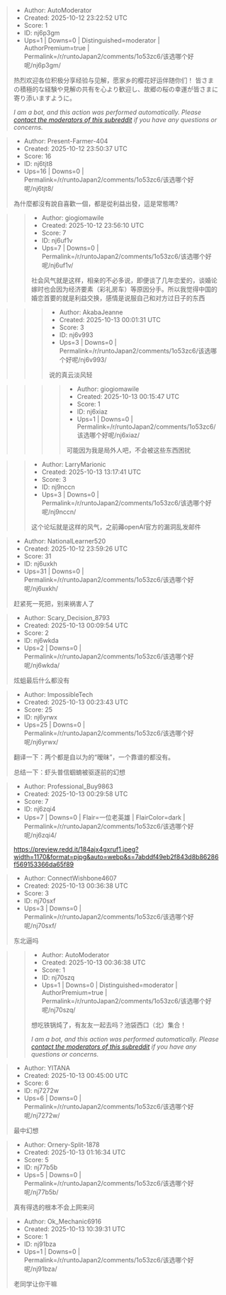 > - Author: AutoModerator
> - Created: 2025-10-12 23:22:52 UTC
> - Score: 1
> - ID: nj6p3gm
> - Ups=1 | Downs=0 | Distinguished=moderator | AuthorPremium=true | Permalink=/r/runtoJapan2/comments/1o53zc6/该选哪个好呢/nj6p3gm/
>
> 热烈欢迎各位积极分享经验与见解，愿家乡的樱花好运伴随你们！
> 皆さまの積極的な経験や見解の共有を心より歓迎し、故郷の桜の幸運が皆さまに寄り添いますように。
> 
> *I am a bot, and this action was performed automatically. Please [contact the moderators of this subreddit](/message/compose/?to=/r/runtoJapan2) if you have any questions or concerns.*

> - Author: Present-Farmer-404
> - Created: 2025-10-12 23:50:37 UTC
> - Score: 16
> - ID: nj6tjt8
> - Ups=16 | Downs=0 | Permalink=/r/runtoJapan2/comments/1o53zc6/该选哪个好呢/nj6tjt8/
>
> 為什麼都沒有說自喜歡一個，都是從利益出發，這是常態嗎?

>> - Author: giogiomawile
>> - Created: 2025-10-12 23:56:10 UTC
>> - Score: 7
>> - ID: nj6uf1v
>> - Ups=7 | Downs=0 | Permalink=/r/runtoJapan2/comments/1o53zc6/该选哪个好呢/nj6uf1v/
>>
>> 社会风气就是这样，相亲的不必多说，即便谈了几年恋爱的，谈婚论嫁时也会因为经济要素（彩礼房车）等原因分手。所以我觉得中国的婚恋首要的就是利益交换，感情是说服自己和对方过日子的东西

>>> - Author: AkabaJeanne
>>> - Created: 2025-10-13 00:01:31 UTC
>>> - Score: 3
>>> - ID: nj6v993
>>> - Ups=3 | Downs=0 | Permalink=/r/runtoJapan2/comments/1o53zc6/该选哪个好呢/nj6v993/
>>>
>>> 说的真云淡风轻

>>>> - Author: giogiomawile
>>>> - Created: 2025-10-13 00:15:47 UTC
>>>> - Score: 1
>>>> - ID: nj6xiaz
>>>> - Ups=1 | Downs=0 | Permalink=/r/runtoJapan2/comments/1o53zc6/该选哪个好呢/nj6xiaz/
>>>>
>>>> 可能因为我是局外人吧，不会被这些东西困扰

>> - Author: LarryMarionic
>> - Created: 2025-10-13 13:17:41 UTC
>> - Score: 3
>> - ID: nj9nccn
>> - Ups=3 | Downs=0 | Permalink=/r/runtoJapan2/comments/1o53zc6/该选哪个好呢/nj9nccn/
>>
>> 这个论坛就是这样的风气，之前薅openAI官方的漏洞乱发邮件

> - Author: NationalLearner520
> - Created: 2025-10-12 23:59:26 UTC
> - Score: 31
> - ID: nj6uxkh
> - Ups=31 | Downs=0 | Permalink=/r/runtoJapan2/comments/1o53zc6/该选哪个好呢/nj6uxkh/
>
> 赶紧死一死把，别来祸害人了

> - Author: Scary_Decision_8793
> - Created: 2025-10-13 00:09:54 UTC
> - Score: 2
> - ID: nj6wkda
> - Ups=2 | Downs=0 | Permalink=/r/runtoJapan2/comments/1o53zc6/该选哪个好呢/nj6wkda/
>
> 炫蛆最后什么都没有

> - Author: ImpossibleTech
> - Created: 2025-10-13 00:23:43 UTC
> - Score: 25
> - ID: nj6yrwx
> - Ups=25 | Downs=0 | Permalink=/r/runtoJapan2/comments/1o53zc6/该选哪个好呢/nj6yrwx/
>
> 翻译一下：两个都是自以为的“暧昧”，一个靠谱的都没有。
> 
> 总结一下：虾头普信蝈蝻被驱逐前的幻想

> - Author: Professional_Buy9863
> - Created: 2025-10-13 00:29:58 UTC
> - Score: 7
> - ID: nj6zqi4
> - Ups=7 | Downs=0 | Flair=一位老英雄 | FlairColor=dark | Permalink=/r/runtoJapan2/comments/1o53zc6/该选哪个好呢/nj6zqi4/
>
> https://preview.redd.it/184ajx4gxruf1.jpeg?width=1170&format=pjpg&auto=webp&s=7abddf49eb2f843d8b86286f569153366da65f89

> - Author: ConnectWishbone4607
> - Created: 2025-10-13 00:36:38 UTC
> - Score: 3
> - ID: nj70sxf
> - Ups=3 | Downs=0 | Permalink=/r/runtoJapan2/comments/1o53zc6/该选哪个好呢/nj70sxf/
>
> 东北逼吗

>> - Author: AutoModerator
>> - Created: 2025-10-13 00:36:38 UTC
>> - Score: 1
>> - ID: nj70szq
>> - Ups=1 | Downs=0 | Distinguished=moderator | AuthorPremium=true | Permalink=/r/runtoJapan2/comments/1o53zc6/该选哪个好呢/nj70szq/
>>
>> 想吃铁锅炖了，有友友一起去吗？池袋西口（北）集合！
>> 
>> 
>> *I am a bot, and this action was performed automatically. Please [contact the moderators of this subreddit](/message/compose/?to=/r/runtoJapan2) if you have any questions or concerns.*

> - Author: YITANA
> - Created: 2025-10-13 00:45:00 UTC
> - Score: 6
> - ID: nj7272w
> - Ups=6 | Downs=0 | Permalink=/r/runtoJapan2/comments/1o53zc6/该选哪个好呢/nj7272w/
>
> 最中幻想

> - Author: Ornery-Split-1878
> - Created: 2025-10-13 01:16:34 UTC
> - Score: 5
> - ID: nj77b5b
> - Ups=5 | Downs=0 | Permalink=/r/runtoJapan2/comments/1o53zc6/该选哪个好呢/nj77b5b/
>
> 真有得选的根本不会上网来问

> - Author: Ok_Mechanic6916
> - Created: 2025-10-13 10:39:31 UTC
> - Score: 1
> - ID: nj91bza
> - Ups=1 | Downs=0 | Permalink=/r/runtoJapan2/comments/1o53zc6/该选哪个好呢/nj91bza/
>
> 老同学让你干嘛
